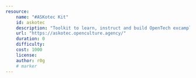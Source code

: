 ```yaml
---
resource:
    name: "#ASKotec Kit"
    id: askotec
    description: "Toolkit to learn, instruct and build OpenTech excamples"
    url: "https://askotec.openculture.agency/"
    duration: 0
    difficulty: 
    cost: 1000
    license: 
    author: r0g
    # marker
---
```

